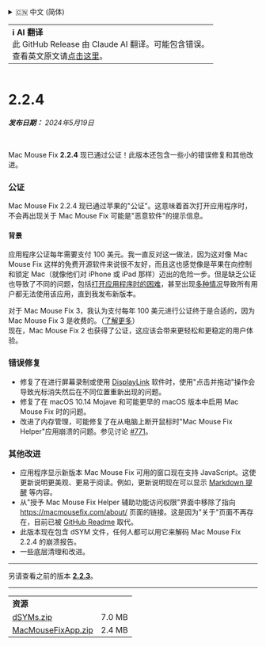 <details>
<summary>🇨🇳 中文 (简体)</summary>

[🇬🇧 English (GitHub)](https://github.com/noah-nuebling/mac-mouse-fix/releases/tag/2.2.4)\
[🇦🇩 Català](https://redirect.macmousefix.com/?target=mmf-release&tag=2.2.4&locale=ca)\
[🇩🇪 Deutsch](https://redirect.macmousefix.com/?target=mmf-release&tag=2.2.4&locale=de)\
[🇪🇸 Español](https://redirect.macmousefix.com/?target=mmf-release&tag=2.2.4&locale=es)\
[🇫🇷 Français](https://redirect.macmousefix.com/?target=mmf-release&tag=2.2.4&locale=fr)\
[🇮🇩 Indonesia](https://redirect.macmousefix.com/?target=mmf-release&tag=2.2.4&locale=id)\
[🇮🇹 Italiano](https://redirect.macmousefix.com/?target=mmf-release&tag=2.2.4&locale=it)\
[🇭🇺 Magyar](https://redirect.macmousefix.com/?target=mmf-release&tag=2.2.4&locale=hu)\
[🇳🇱 Nederlands](https://redirect.macmousefix.com/?target=mmf-release&tag=2.2.4&locale=nl)\
[🇵🇱 Polski](https://redirect.macmousefix.com/?target=mmf-release&tag=2.2.4&locale=pl)\
[🇧🇷 Português (Brasil)](https://redirect.macmousefix.com/?target=mmf-release&tag=2.2.4&locale=pt-BR)\
[🇵🇹 Português (Portugal)](https://redirect.macmousefix.com/?target=mmf-release&tag=2.2.4&locale=pt-PT)\
[🇷🇴 Română](https://redirect.macmousefix.com/?target=mmf-release&tag=2.2.4&locale=ro)\
[🇸🇪 Svenska](https://redirect.macmousefix.com/?target=mmf-release&tag=2.2.4&locale=sv)\
[🇻🇳 Tiếng Việt](https://redirect.macmousefix.com/?target=mmf-release&tag=2.2.4&locale=vi)\
[🇹🇷 Türkçe](https://redirect.macmousefix.com/?target=mmf-release&tag=2.2.4&locale=tr)\
[🇨🇿 Čeština](https://redirect.macmousefix.com/?target=mmf-release&tag=2.2.4&locale=cs)\
[🇬🇷 Ελληνικά](https://redirect.macmousefix.com/?target=mmf-release&tag=2.2.4&locale=el)\
[🇷🇺 Русский](https://redirect.macmousefix.com/?target=mmf-release&tag=2.2.4&locale=ru)\
[🇺🇦 Українська](https://redirect.macmousefix.com/?target=mmf-release&tag=2.2.4&locale=uk)\
[🇮🇱 עברית](https://redirect.macmousefix.com/?target=mmf-release&tag=2.2.4&locale=he)\
[🇸🇦 العربية](https://redirect.macmousefix.com/?target=mmf-release&tag=2.2.4&locale=ar)\
[🇮🇳 हिन्दी](https://redirect.macmousefix.com/?target=mmf-release&tag=2.2.4&locale=hi)\
[🇹🇭 ไทย](https://redirect.macmousefix.com/?target=mmf-release&tag=2.2.4&locale=th)\
**🇨🇳 中文 (简体)**\
[🇨🇳 中文 (繁體)](https://redirect.macmousefix.com/?target=mmf-release&tag=2.2.4&locale=zh-Hant)\
[🇭🇰 中文（香港)](https://redirect.macmousefix.com/?target=mmf-release&tag=2.2.4&locale=zh-HK)\
[🇯🇵 日本語](https://redirect.macmousefix.com/?target=mmf-release&tag=2.2.4&locale=ja)\
[🇰🇷 한국어](https://redirect.macmousefix.com/?target=mmf-release&tag=2.2.4&locale=ko)\
[Help translate Mac Mouse Fix to different languages!](https://github.com/noah-nuebling/mac-mouse-fix/discussions/731)
</details>
<table align=><td>
<b>ℹ️ AI 翻译</b><br>
此 GitHub Release 由 Claude AI 翻译。可能包含错误。<br>
查看英文原文请<a href="https://github.com/noah-nuebling/mac-mouse-fix/releases/tag/2.2.4">点击这里</a>。
</td></table>

<table></table>

# 2.2.4
***发布日期：** 2024年5月19日*

<br>

Mac Mouse Fix **2.2.4** 现已通过公证！此版本还包含一些小的错误修复和其他改进。

### **公证**

Mac Mouse Fix 2.2.4 现已通过苹果的"公证"。这意味着首次打开应用程序时，不会再出现关于 Mac Mouse Fix 可能是"恶意软件"的提示信息。

#### 背景

应用程序公证每年需要支付 100 美元。我一直反对这一做法，因为这对像 Mac Mouse Fix 这样的免费开源软件来说很不友好，而且这也感觉像是苹果在向控制和锁定 Mac（就像他们对 iPhone 或 iPad 那样）迈出的危险一步。但是缺乏公证也导致了不同的问题，包括[打开应用程序时的困难](https://github.com/noah-nuebling/mac-mouse-fix/discussions/114)，甚至出现[多种情况](https://github.com/noah-nuebling/mac-mouse-fix/issues/95)导致所有用户都无法使用该应用，直到我发布新版本。

对于 Mac Mouse Fix 3，我认为支付每年 100 美元进行公证终于是合适的，因为 Mac Mouse Fix 3 是收费的。（[了解更多](https://redirect.macmousefix.com/?target=mmf-release&tag=3.0.0&locale=zh-Hans)）\
现在，Mac Mouse Fix 2 也获得了公证，这应该会带来更轻松和更稳定的用户体验。

### **错误修复**

- 修复了在进行屏幕录制或使用 [DisplayLink](https://www.synaptics.com/products/displaylink-graphics) 软件时，使用"点击并拖动"操作会导致光标消失然后在不同位置重新出现的问题。
- 修复了在 macOS 10.14 Mojave 和可能更早的 macOS 版本中启用 Mac Mouse Fix 时的问题。
- 改进了内存管理，可能修复了在从电脑上断开鼠标时"Mac Mouse Fix Helper"应用崩溃的问题。参见讨论 [#771](https://github.com/noah-nuebling/mac-mouse-fix/discussions/771)。

### **其他改进**

- 应用程序显示新版本 Mac Mouse Fix 可用的窗口现在支持 JavaScript。这使更新说明更美观、更易于阅读。例如，更新说明现在可以显示 [Markdown 提醒](https://github.com/orgs/community/discussions/16925) 等内容。
- 从"授予 Mac Mouse Fix Helper 辅助功能访问权限"界面中移除了指向 https://macmousefix.com/about/ 页面的链接。这是因为"关于"页面不再存在，目前已被 [GitHub Readme](https://github.com/noah-nuebling/mac-mouse-fix) 取代。
- 此版本现在包含 dSYM 文件，任何人都可以用它来解码 Mac Mouse Fix 2.2.4 的崩溃报告。
- 一些底层清理和改进。

---

另请查看之前的版本 [**2.2.3**](https://redirect.macmousefix.com/?target=mmf-release&tag=2.2.3&locale=zh-Hans)。

---

<table align="start">
<tr>
    <td colspan=2>
        <b>资源</b>
    </td>
</tr>
<tr>
    <td><a href="https://github.com/noah-nuebling/mac-mouse-fix/releases/download/2.2.4/dSYMs.zip">dSYMs.zip</a></td>
    <td>7.0 MB</td>
</tr>
<tr>
    <td><a href="https://github.com/noah-nuebling/mac-mouse-fix/releases/download/2.2.4/MacMouseFixApp.zip">MacMouseFixApp.zip</a></td>
    <td>2.4 MB</td>
</tr>
</table>